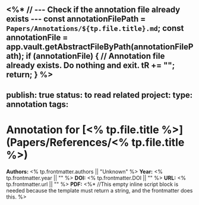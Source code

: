 <%*
// --- Check if the annotation file already exists ---
const annotationFilePath = `Papers/Annotations/${tp.file.title}.md`;
const annotationFile = app.vault.getAbstractFileByPath(annotationFilePath);
if (annotationFile) {
  // Annotation file already exists.  Do nothing and exit.
  tR += "<!-- Annotation file already exists. -->";
  return;
}
%>
---
publish: true
status: to read
related project:
type: annotation
tags: 
---
# Annotation for [<% tp.file.title %>](Papers/References/<% tp.file.title %>)

**Authors:** <% tp.frontmatter.authors || "Unknown" %>
**Year:** <% tp.frontmatter.year || "" %>
**DOI:** <% tp.frontmatter.DOI || "" %>
**URL:** <% tp.frontmatter.url || "" %>
**PDF:** 
<%*
//This empty inline script block is needed because the template must return a string, and the frontmatter does this.
%>